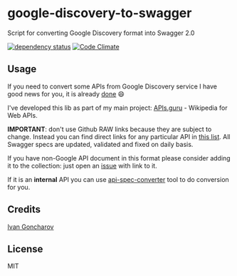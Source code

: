 # google-discovery-to-swagger

Script for converting Google Discovery format into Swagger 2.0

[![dependency status](https://david-dm.org/APIs-guru/google-discovery-to-swagger.svg)](https://david-dm.org/APIs-guru/google-discovery-to-swagger)
[![Code Climate](https://codeclimate.com/github/APIs-guru/google-discovery-to-swagger/badges/gpa.svg)](https://codeclimate.com/github/APIs-guru/google-discovery-to-swagger)

## Usage

If you need to convert some APIs from Google Discovery service I have good news for you, it is already [done](https://github.com/APIs-guru/api-models/tree/master/APIs/googleapis.com) :smile:

I've developed this lib as part of my main project: [APIs.guru](https://github.com/APIs-guru/api-models) - Wikipedia for Web APIs.
  
**IMPORTANT**: don't use Github RAW links because they are subject to change.
Instead you can find direct links for any particular API in [this list](https://apis-guru.github.io/api-models/).
All Swagger specs are updated, validated and fixed on daily basis.

If you have non-Google API document in this format please consider adding it to the collection: just open an [issue](https://github.com/APIs-guru/api-models/issues/new) with link to it.

If it is an **internal** API you can use [api-spec-converter](https://github.com/lucybot/api-spec-converter) tool to do conversion for you.

## Credits
[Ivan Goncharov](https://github.com/IvanGoncharov/)

## License

MIT
